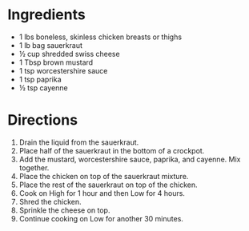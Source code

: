 # Ingredients

- 1 lbs boneless, skinless chicken breasts or thighs
- 1 lb bag sauerkraut
- ½ cup shredded swiss cheese
- 1 Tbsp brown mustard
- 1 tsp worcestershire sauce
- 1 tsp paprika
- ½ tsp cayenne

# Directions

1. Drain the liquid from the sauerkraut.
1. Place half of the sauerkraut in the bottom of a crockpot.
1. Add the mustard, worcestershire sauce, paprika, and cayenne. Mix together.
1. Place the chicken on top of the sauerkraut mixture.
1. Place the rest of the sauerkraut on top of the chicken.
1. Cook on High for 1 hour and then Low for 4 hours.
1. Shred the chicken.
1. Sprinkle the cheese on top.
1. Continue cooking on Low for another 30 minutes.
